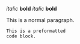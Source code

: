 *italic*   **bold**
_italic_   __bold__

This is a normal paragraph.

    This is a preformatted
    code block.
